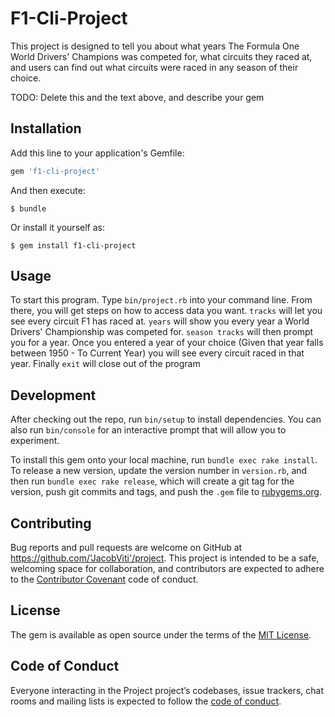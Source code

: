 # F1-Cli-Project

This project is designed to tell you about what years The Formula One World Drivers' Champions was competed for, what circuits they raced at, and users can find out what circuits were raced in any season of their choice. 

TODO: Delete this and the text above, and describe your gem

## Installation

Add this line to your application's Gemfile:

```ruby
gem 'f1-cli-project'
```

And then execute:

    $ bundle

Or install it yourself as:

    $ gem install f1-cli-project

## Usage

 To start this program. Type `bin/project.rb` into your command line. From there, you will get steps on how to access data you want. `tracks` will let you see every circuit F1 has raced at. `years` will show you every year a World Drivers' Championship was competed for. `season tracks` will then prompt you for a year. Once you entered a year of your choice (Given that year falls between 1950 - To Current Year) you will see every circuit raced in that year. Finally `exit` will close out of the program
         

## Development

After checking out the repo, run `bin/setup` to install dependencies. You can also run `bin/console` for an interactive prompt that will allow you to experiment.

To install this gem onto your local machine, run `bundle exec rake install`. To release a new version, update the version number in `version.rb`, and then run `bundle exec rake release`, which will create a git tag for the version, push git commits and tags, and push the `.gem` file to [rubygems.org](https://rubygems.org).

## Contributing

Bug reports and pull requests are welcome on GitHub at https://github.com/'JacobViti'/project. This project is intended to be a safe, welcoming space for collaboration, and contributors are expected to adhere to the [Contributor Covenant](http://contributor-covenant.org) code of conduct.

## License

The gem is available as open source under the terms of the [MIT License](https://opensource.org/licenses/MIT).

## Code of Conduct

Everyone interacting in the Project project’s codebases, issue trackers, chat rooms and mailing lists is expected to follow the [code of conduct](https://github.com/'JacobViti'/project/blob/master/CODE_OF_CONDUCT.md).

